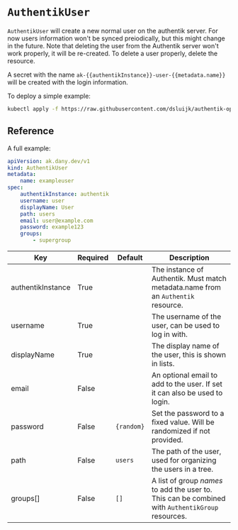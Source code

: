 # `AuthentikUser`

`AuthentikUser` will create a new normal user on the authentik server.
For now users information won't be synced preiodically, but this might change in the future.
Note that deleting the user from the Authentik server won't work properly, it will be re-created.
To delete a user properly, delete the resource.

A secret with the name `ak-{{authentikInstance}}-user-{{metadata.name}}` will be created with the login information.

To deploy a simple example:

```bash
kubectl apply -f https://raw.githubusercontent.com/dsluijk/authentik-operator/main/docs/authentik-user.yaml
```

## Reference

A full example:

```yaml
apiVersion: ak.dany.dev/v1
kind: AuthentikUser
metadata:
    name: exampleuser
spec:
    authentikInstance: authentik
    username: user
    displayName: User
    path: users
    email: user@example.com
    password: example123
    groups:
        - supergroup
```

| Key               | Required | Default    | Description                                                                                       |
| ----------------- | -------- | ---------- | ------------------------------------------------------------------------------------------------- |
| authentikInstance | True     |            | The instance of Authentik. Must match metadata.name from an `Authentik` resource.                 |
| username          | True     |            | The username of the user, can be used to log in with.                                             |
| displayName       | True     |            | The display name of the user, this is shown in lists.                                             |
| email             | False    |            | An optional email to add to the user. If set it can also be used to login.                        |
| password          | False    | `{random}` | Set the password to a fixed value. Will be randomized if not provided.                            |
| path              | False    | `users`    | The path of the user, used for organizing the users in a tree.                                    |
| groups[]          | False    | `[]`       | A list of group _names_ to add the user to. This can be combined with `AuthentikGroup` resources. |
